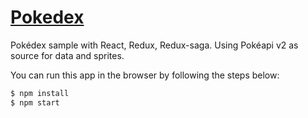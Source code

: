 # [Pokedex](pokedexjoseasousa.herokuapp.com)


Pokédex sample with React, Redux, Redux-saga. Using Pokéapi v2 as source for data and sprites.


You can run this app in the browser by following the steps below:

```bash
$ npm install
$ npm start
```